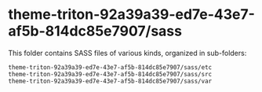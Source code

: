 # theme-triton-92a39a39-ed7e-43e7-af5b-814dc85e7907/sass

This folder contains SASS files of various kinds, organized in sub-folders:

    theme-triton-92a39a39-ed7e-43e7-af5b-814dc85e7907/sass/etc
    theme-triton-92a39a39-ed7e-43e7-af5b-814dc85e7907/sass/src
    theme-triton-92a39a39-ed7e-43e7-af5b-814dc85e7907/sass/var
